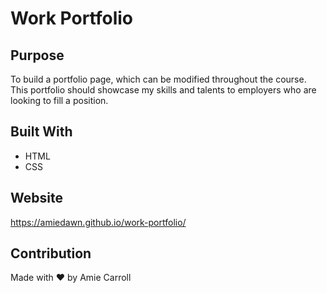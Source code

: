 # Work Portfolio

## Purpose
To build a portfolio page, which can be modified throughout the course. This portfolio should showcase my skills and talents to employers who are looking to fill a position.

## Built With
* HTML
* CSS

## Website
https://amiedawn.github.io/work-portfolio/

## Contribution
Made with ❤️ by Amie Carroll
